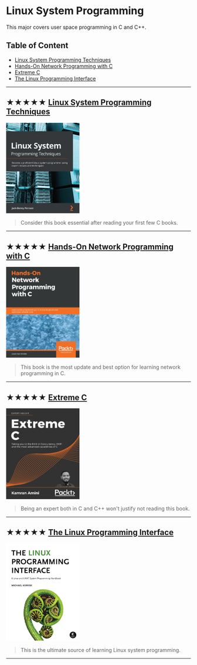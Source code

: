 # Linux System Programming

This major covers user space programming in C and C++.

## Table of Content

* [Linux System Programming Techniques](#-linux-system-programming-techniques)
* [Hands-On Network Programming with C](#-hands-on-network-programming-with-c)
* [Extreme C](#-extreme-c)
* [The Linux Programming Interface](#-the-linux-programming-interface)

- - -

## ★★★★★ [Linux System Programming Techniques](books/9781789951288.md)
<img alt="9781789951288" src="covers/9781789951288.jpg" width="200"/>

> Consider this book essential after reading your first few C books.

- - -

## ★★★★★ [Hands-On Network Programming with C](books/9781789349863.md)
<img alt="9781789349863" src="covers/9781789349863.jpg" width="200"/>

> This book is the most update and best option for learning network programming in C.

- - -

## ★★★★★ [Extreme C](books/9781789343625.md)
<img alt="9781789343625" src="covers/9781789343625.jpg" width="200"/>

> Being an expert both in C and C++ won't justify not reading this book.

- - -

## ★★★★★ [The Linux Programming Interface](books/9781593272203.md)
<img alt="9781593272203" src="covers/9781593272203.jpg" width="200"/>

> This is the ultimate source of learning Linux system programming.

- - -

